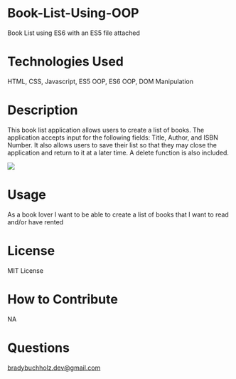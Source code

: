 # Book-List-Using-OOP
Book List using ES6 with an ES5 file attached

# Technologies Used
HTML, CSS, Javascript, ES5 OOP, ES6 OOP, DOM Manipulation

# Description
This book list application allows users to create a list of books. The application accepts input for the following fields: Title, Author, and ISBN Number. It also allows users to save their list so that they may close the application and return to it at a later time. A delete function is also included.

![](2022-02-08-20-47-49.png)


# Usage
As a book lover I want to be able to create a list of books that I want to read and/or have rented

# License
MIT License

# How to Contribute
NA

# Questions
bradybuchholz.dev@gmail.com